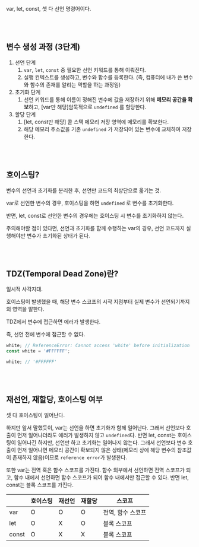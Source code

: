 var, let, const, 셋 다 선언 명령어이다.

<br/>
<br/>

## 변수 생성 과정 (3단계)

1. 선언 단계
    1. `var`, `let`, `const` 중 필요한 선언 키워드를 통해 이뤄진다.
    2. 실행 컨텍스트를 생성하고, 변수와 함수를 등록한다. (즉, 컴퓨터에 내가 쓴 변수와 함수의 존재를 알리는 역할을 하는 과정임)
2. 초기화 단계
    1. 선언 키워드를 통해 이름이 정해진 변수에 값을 저장하기 위해 **메모리 공간을 확보**하고, [var만 해당]암묵적으로 `undefined` 를 할당한다.
3. 할당 단계
    1. [let, const만 해당] 콜 스택 메모리 저장 영역에 메모리를 확보한다.
    2. 해당 메모리 주소값을 기존 `undefined` 가 저장되어 있는 변수에 교체하여 저장한다.
    
<br/>
<br/>

## 호이스팅?

변수의 선언과 초기화를 분리한 후, 선언만 코드의 최상단으로 옮기는 것. 

var로 선언한 변수의 경우, 호이스팅을 하면 `undefined` 로 변수를 초기화한다.

반면, let, const로 선언한 변수의 경우에는 호이스팅 시 변수를 초기화하지 않는다.

주의해야할 점이 있다면, 선언과 초기화를 함께 수행하는 var의 경우, 선언 코드까지 실행해야만 변수가 초기화된 상태가 된다.

<br/>
<br/>

## TDZ(Temporal Dead Zone)란?

일시적 사각지대.

호이스팅이 발생했을 때, 해당 변수 스코프의 시작 지점부터 실제 변수가 선언되기까지의 영역을 말한다.

TDZ에서 변수에 접근하면 에러가 발생한다.

즉, 선언 전에 변수에 접근할 수 없다.

```jsx
white; // ReferenceError: Cannot access 'white' before initialization
const white = '#FFFFFF';

white; // '#FFFFFF'
```

<br/>
<br/>

## 재선언, 재할당, 호이스팅 여부

셋 다 호이스팅이 일어난다. 

하지만 앞서 말했듯이, var는 선언을 하면 초기화가 함께 일어난다. 그래서 선언보다 호출이 먼저 일어나더라도 에러가 발생하지 않고  `undefined`다. 반면 let, const는 호이스팅이 일어나긴 하지만, 선언만 하고 초기화는 일어나지 않는다. 그래서 선언보다 변수 호출이 먼저 일어나면 메모리 공간이 확보되지 않은 상태(메모리 상에 해당 변수의 참조값이 존재하지 않음)이므로 `reference error`가 발생한다. 

또한 var는 전역 혹은 함수 스코프를 가진다. 함수 외부에서 선언하면 전역 스코프가 되고, 함수 내에서 선언하면 함수 스코프가 되어 함수 내에서만 접근할 수 있다. 반면 let, const는 블록 스코프를 가진다.

|  | 호이스팅 | 재선언 | 재할당 | 스코프 |
| --- | --- | --- | --- | --- |
| var | O | O | O | 전역, 함수 스코프 |
| let | O | X | O | 블록 스코프 |
| const | O | X | X | 블록 스코프 |
